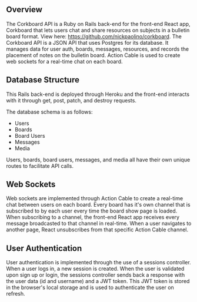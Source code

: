 ## Overview

The Corkboard API is a Ruby on Rails back-end for the front-end React app,
Corkboard that lets users chat and share resources on subjects in a bulletin
board format. View here: https://github.com/nickpaolino/corkboard. The Corkboard
API is a JSON API that uses Postgres for its database. It manages data for user
auth, boards, messages, resources, and records the placement of notes on the
bulletin board. Action Cable is used to create web sockets for a real-time chat
on each board.

## Database Structure

This Rails back-end is deployed through Heroku and the front-end interacts with
it through get, post, patch, and destroy requests.

The database schema is as follows:

* Users
* Boards
* Board Users
* Messages
* Media

Users, boards, board users, messages, and media all have their own unique routes
to facilitate API calls.

## Web Sockets

Web sockets are implemented through Action Cable to create a real-time chat
between users on each board. Every board has it's own channel that is subscribed
to by each user every time the board show page is loaded. When subscribing to a
channel, the front-end React app receives every message broadcasted to that
channel in real-time. When a user navigates to another page, React unsubscribes
from that specific Action Cable channel.

## User Authentication

User authentication is implemented through the use of a sessions controller.
When a user logs in, a new session is created. When the user is validated upon
sign up or login, the sessions controller sends back a response with the user
data (id and username) and a JWT token. This JWT token is stored in the
browser's local storage and is used to authenticate the user on refresh.
